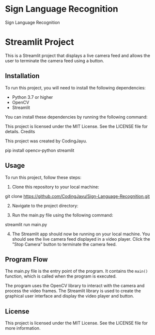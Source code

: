 # Sign Language Recognition

Sign Language Recognition

# Streamlit Project

This is a Streamlit project that displays a live camera feed and allows the user to terminate the camera feed using a button.

## Installation

To run this project, you will need to install the following dependencies:

- Python 3.7 or higher
- OpenCV
- Streamlit

You can install these dependencies by running the following command:


This project is licensed under the MIT License. See the LICENSE file for details.
Credits

This project was created by CodingJayu.

pip install opencv-python streamlit


## Usage

To run this project, follow these steps:

1. Clone this repository to your local machine:

git clone https://github.com/CodingJayu/Sign-Language-Recognition.git


2. Navigate to the project directory:


3. Run the main.py file using the following command:

streamlit run main.py


4. The Streamlit app should now be running on your local machine. You should see the live camera feed displayed in a video player. Click the "Stop Camera" button to terminate the camera feed.


## Program Flow

The main.py file is the entry point of the program. It contains the `main()` function, which is called when the program is executed.

The program uses the OpenCV library to interact with the camera and process the video frames. The Streamlit library is used to create the graphical user interface and display the video player and button.

## License

This project is licensed under the MIT License. See the LICENSE file for more information.

